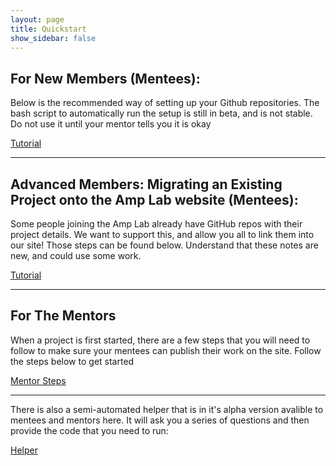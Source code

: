 ```yaml
---
layout: page
title: Quickstart
show_sidebar: false
---
```


## For New Members (Mentees):

Below is the recommended way of setting up your Github repositories. The bash script to automatically run the setup is still in beta, and is
not stable. Do not use it until your mentor tells you it is okay

<a class="button is-link" href="{{ site.baseurl }}/tutorial" >Tutorial</a>

<hr>

## Advanced Members: Migrating an Existing Project onto the Amp Lab website (Mentees):

Some people joining the Amp Lab already have GitHub repos with their project details. We want to support this, and allow you all to link them into our site! Those steps can be found below. Understand that these notes are new, and could use some work.

<a class="button is-link" href="{{ site.baseurl }}/migration" >Tutorial</a>

<hr>

## For The Mentors

When a project is first started, there are a few steps that you will need to follow to make sure your mentees can publish their work on the site. Follow the steps below to get started

<a class="button is-link" href="{{ site.baseurl }}/mentor-steps" >Mentor Steps</a>

<hr>

There is also a semi-automated helper that is in it's alpha version avalible to mentees and mentors here. It will ask you a series of questions and then provide the code that you need to run:



<a class="button is-link" href="{{ site.baseurl }}/helper" >Helper</a>